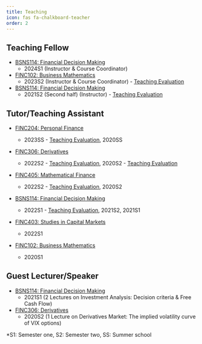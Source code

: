 ```yaml
---
title: Teaching
icon: fas fa-chalkboard-teacher
order: 2
---
```


## Teaching Fellow
- [BSNS114: Financial Decision Making](https://www.otago.ac.nz/courses/papers/index.html?papercode=BSNS114)
  - 2024S1 (Instructor & Course Coordinator)
- [FINC102: Business Mathematics](https://www.otago.ac.nz/courses/papers?papercode=FINC102#t-2023)
  - 2023S2 (Instructor & Course Coordinator) - [Teaching Evaluation](https://drive.google.com/file/d/1ReDAyzvR-NXOF9X_mcnxsQlTif5lfYnT/view?usp=sharing)
- [BSNS114: Financial Decision Making](https://www.otago.ac.nz/courses/papers/index.html?papercode=BSNS114)
  - 2021S2 (Second half) (Instructor) - [Teaching Evaluation](https://drive.google.com/file/d/1Y1b8Tst--ju_oLJWVyiuzAuOuNV80Out/view)

## Tutor/Teaching Assistant
- [FINC204: Personal Finance](https://www.otago.ac.nz/courses/papers/index.html?papercode=FINC204)
  - 2023SS - [Teaching Evaluation](https://drive.google.com/file/d/1rs58F2kYawHFwbOAxyUONqge2zPHDpD8/view?usp=sharing), 2020SS

- [FINC306: Derivatives](https://www.otago.ac.nz/courses/papers/index.html?papercode=FINC306)
  - 2022S2 - [Teaching Evaluation](https://drive.google.com/file/d/1KLymNTRFYZd7T_wsO54RvcEfv2AhMGrx/view?usp=sharing), 2020S2 - [Teaching Evaluation](https://drive.google.com/file/d/11hvimN_nLGWxnis6um4cUFIDs-OG6YEr/view)

- [FINC405: Mathematical Finance](https://www.otago.ac.nz/courses/papers/index.html?papercode=FINC405)
  - 2022S2 - [Teaching Evaluation](https://drive.google.com/file/d/1cl7i3jdviubl4fhKdfZdjL-tr0DZhp41/view?usp=sharing), 2020S2

- [BSNS114: Financial Decision Making](https://www.otago.ac.nz/courses/papers/index.html?papercode=BSNS114)
  - 2022S1 - [Teaching Evaluation](https://drive.google.com/file/d/1M6IfuBeOD4A2NfztceQakSshLs6vCLpA/view?usp=sharing), 2021S2, 2021S1

- [FINC403: Studies in Capital Markets](https://www.otago.ac.nz/courses/papers/index.html?papercode=FINC403)
  - 2022S1

- [FINC102: Business Mathematics](https://www.otago.ac.nz/courses/papers/index.html?papercode=FINC102)
  - 2020S1

## Guest Lecturer/Speaker
- [BSNS114: Financial Decision Making](https://www.otago.ac.nz/courses/papers/index.html?papercode=BSNS114)
  - 2021S1 (2 Lectures on Investment Analysis: Decision criteria & Free Cash Flow)
- [FINC306: Derivatives](https://www.otago.ac.nz/courses/papers/index.html?papercode=FINC306)
  - 2020S2 (1 Lecture on Derivatives Market: The implied volatility curve of VIX options) 

*S1: Semester one, S2: Semester two, SS: Summer school
